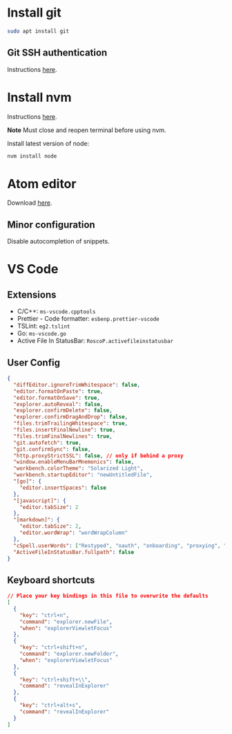 # Install git

```sh
sudo apt install git
```

## Git SSH authentication

Instructions [here](https://help.github.com/articles/generating-an-ssh-key/).

# Install nvm

Instructions [here](https://github.com/creationix/nvm).

**Note** Must close and reopen terminal before using nvm.

Install latest version of node:

```sh
nvm install node
```

# Atom editor

Download [here](https://atom.io/).

## Minor configuration

Disable autocompletion of snippets.

# VS Code

## Extensions

* C/C++: `ms-vscode.cpptools`
* Prettier - Code formatter: `esbenp.prettier-vscode`
* TSLint: `eg2.tslint`
* Go: `ms-vscode.go`
* Active File In StatusBar: `RoscoP.activefileinstatusbar`

## User Config

```json
{
  "diffEditor.ignoreTrimWhitespace": false,
  "editor.formatOnPaste": true,
  "editor.formatOnSave": true,
  "explorer.autoReveal": false,
  "explorer.confirmDelete": false,
  "explorer.confirmDragAndDrop": false,
  "files.trimTrailingWhitespace": true,
  "files.insertFinalNewline": true,
  "files.trimFinalNewlines": true,
  "git.autofetch": true,
  "git.confirmSync": false,
  "http.proxyStrictSSL": false, // only if behind a proxy
  "window.enableMenuBarMnemonics": false,
  "workbench.colorTheme": "Solarized Light",
  "workbench.startupEditor": "newUntitledFile",
  "[go]": {
    "editor.insertSpaces": false
  },
  "[javascript]": {
    "editor.tabSize": 2
  },
  "[markdown]": {
    "editor.tabSize": 2,
    "editor.wordWrap": "wordWrapColumn"
  },
  "cSpell.userWords": ["Restyped", "oauth", "onboarding", "proxying", "zopa"],
  "ActiveFileInStatusBar.fullpath": false
}
```

## Keyboard shortcuts

```json
// Place your key bindings in this file to overwrite the defaults
[
  {
    "key": "ctrl+n",
    "command": "explorer.newFile",
    "when": "explorerViewletFocus"
  },
  {
    "key": "ctrl+shift+n",
    "command": "explorer.newFolder",
    "when": "explorerViewletFocus"
  },
  {
    "key": "ctrl+shift+\\",
    "command": "revealInExplorer"
  },
  {
    "key": "ctrl+alt+s",
    "command": "revealInExplorer"
  }
]
```
